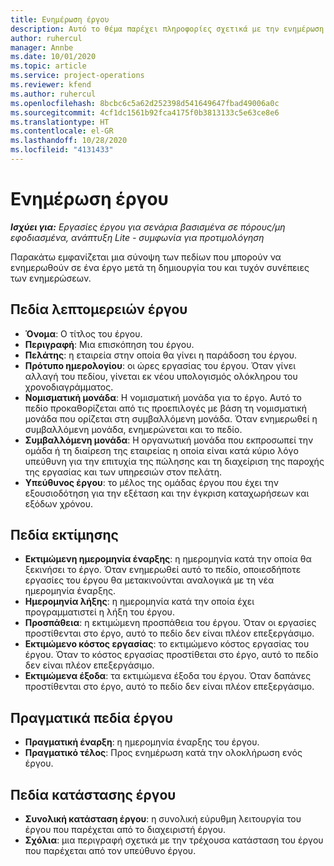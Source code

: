 ```yaml
---
title: Ενημέρωση έργου
description: Αυτό το θέμα παρέχει πληροφορίες σχετικά με την ενημέρωση έργων Project Operations.
author: ruhercul
manager: Annbe
ms.date: 10/01/2020
ms.topic: article
ms.service: project-operations
ms.reviewer: kfend
ms.author: ruhercul
ms.openlocfilehash: 8bcbc6c5a62d252398d541649647fbad49006a0c
ms.sourcegitcommit: 4cf1dc1561b92fca4175f0b3813133c5e63ce8e6
ms.translationtype: HT
ms.contentlocale: el-GR
ms.lasthandoff: 10/28/2020
ms.locfileid: "4131433"
---
```

# <a name="update-a-project"></a>Ενημέρωση έργου

_**Ισχύει για:** Εργασίες έργου για σενάρια βασισμένα σε πόρους/μη εφοδιασμένα, ανάπτυξη Lite - συμφωνία για προτιμολόγηση_

Παρακάτω εμφανίζεται μια σύνοψη των πεδίων που μπορούν να ενημερωθούν σε ένα έργο μετά τη δημιουργία του και τυχόν συνέπειες των ενημερώσεων.

## <a name="project-detail-fields"></a>Πεδία λεπτομερειών έργου

- **Όνομα**: Ο τίτλος του έργου.
- **Περιγραφή**: Μια επισκόπηση του έργου.
- **Πελάτης**: η εταιρεία στην οποία θα γίνει η παράδοση του έργου.
- **Πρότυπο ημερολογίου**: οι ώρες εργασίας του έργου. Όταν γίνει αλλαγή του πεδίου, γίνεται εκ νέου υπολογισμός ολόκληρου του χρονοδιαγράμματος.
- **Νομισματική μονάδα**: Η νομισματική μονάδα για το έργο. Αυτό το πεδίο προκαθορίζεται από τις προεπιλογές με βάση τη νομισματική μονάδα που ορίζεται στη συμβαλλόμενη μονάδα. Όταν ενημερωθεί η συμβαλλόμενη μονάδα, ενημερώνεται και το πεδίο.
- **Συμβαλλόμενη μονάδα**: Η οργανωτική μονάδα που εκπροσωπεί την ομάδα ή τη διαίρεση της εταιρείας η οποία είναι κατά κύριο λόγο υπεύθυνη για την επιτυχία της πώλησης και τη διαχείριση της παροχής της εργασίας και των υπηρεσιών στον πελάτη. 
- **Υπεύθυνος έργου**: το μέλος της ομάδας έργου που έχει την εξουσιοδότηση για την εξέταση και την έγκριση καταχωρήσεων και εξόδων χρόνου.

## <a name="estimate-fields"></a>Πεδία εκτίμησης

- **Εκτιμώμενη ημερομηνία έναρξης**: η ημερομηνία κατά την οποία θα ξεκινήσει το έργο. Όταν ενημερωθεί αυτό το πεδίο, οποιεσδήποτε εργασίες του έργου θα μετακινούνται αναλογικά με τη νέα ημερομηνία έναρξης.
- **Ημερομηνία λήξης**: η ημερομηνία κατά την οποία έχει προγραμματιστεί η λήξη του έργου.
- **Προσπάθεια**: η εκτιμώμενη προσπάθεια του έργου. Όταν οι εργασίες προστίθενται στο έργο, αυτό το πεδίο δεν είναι πλέον επεξεργάσιμο.
- **Εκτιμώμενο κόστος εργασίας**: το εκτιμώμενο κόστος εργασίας του έργου. Όταν το κόστος εργασίας προστίθεται στο έργο, αυτό το πεδίο δεν είναι πλέον επεξεργάσιμο.
- **Εκτιμώμενα έξοδα**: τα εκτιμώμενα έξοδα του έργου. Όταν δαπάνες προστίθενται στο έργο, αυτό το πεδίο δεν είναι πλέον επεξεργάσιμο.

## <a name="project-actual-fields"></a>Πραγματικά πεδία έργου
- **Πραγματική έναρξη**: η ημερομηνία έναρξης του έργου.
- **Πραγματικό τέλος**: Προς ενημέρωση κατά την ολοκλήρωση ενός έργου.

## <a name="project-status-fields"></a>Πεδία κατάστασης έργου

- **Συνολική κατάσταση έργου**: η συνολική εύρυθμη λειτουργία του έργου που παρέχεται από το διαχειριστή έργου.
- **Σχόλια**: μια περιγραφή σχετικά με την τρέχουσα κατάσταση του έργου που παρέχεται από τον υπεύθυνο έργου.

